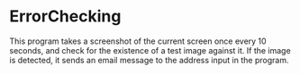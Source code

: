 # ErrorChecking
This program takes a screenshot of the current screen once every 10 seconds, and check for the existence of a test image against it. If the image is detected, it sends an email message to the address input in the program.
